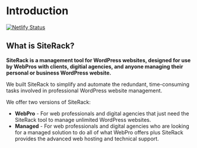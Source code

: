 # Introduction
[![Netlify Status](https://api.netlify.com/api/v1/badges/652cf8d8-2e7a-46cb-9752-b46ac2bcce26/deploy-status)](https://app.netlify.com/sites/siterack-docs/deploys)

## What is SiteRack?
**SiteRack is a management tool for WordPress websites, designed for use by WebPros with clients, digitial agencies, and anyone managing their personal or business WordPress website.**

We built SiteRack to simplify and automate the redundant, time-consuming tasks involved in professional WordPress website management.  

We offer two versions of SiteRack:
-  **WebPro** - For web professionals and digital agencies that just need the SiteRack tool to manage unlimited WordPress websites. 
-  **Managed** - For web professionals and digital agencies who are looking for a managed solution to do all of what WebPro offers plus SiteRack provides the advanced web hosting and technical support. 

<!-- I have recorded a quick demo to show some of the features on Cronhub. 

<iframe src="https://player.vimeo.com/video/420809493" width="640" height="480" frameborder="0" allow="autoplay; fullscreen" allowfullscreen></iframe> -->

<!-- ## Developer
Siterack Developer combines all of the Siterack features into a manageable system that is easily operated by a single individual. However, because of the team feature, it is possible to have multiple members accessing and managing the sites associated with the account. 

The team feature can be used as a method for client colaboration 



## Enterprise -->




